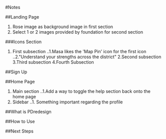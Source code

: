 #Notes

##Landing Page
1. Rose image as background image in first section
2. Select 1 or 2 images provided by foundation for second section

###Icons Section
1. First subsection
..1.Masa likes the 'Map Pin' icon for the first icon
..2."Understand your strengths across the district"
2.Second subsection
3.Third subsection
4.Fourth Subsection

##Sign Up

##Home Page
1. Main section 
..1.Add a way to toggle the help section back onto the home page
2. Sidebar
..1. Something important regarding the profile

##What is PDredesign

##How to Use

##Next Steps

